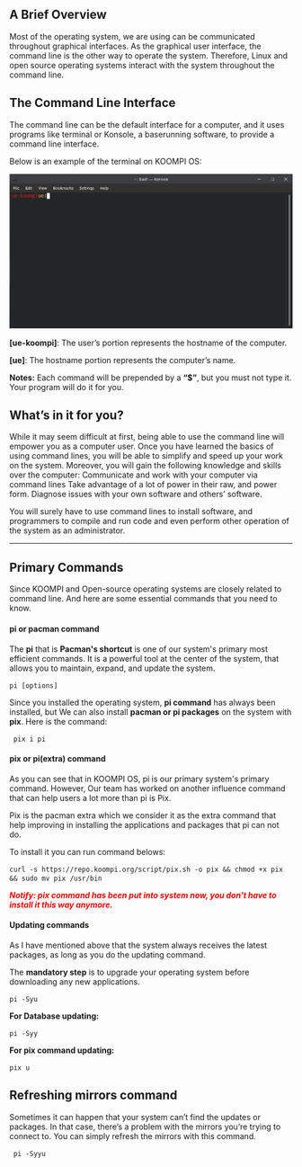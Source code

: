 ## A Brief Overview 
Most of the operating system, we are using can be communicated throughout graphical interfaces. As the graphical user interface, the command line is the other way to operate the system. Therefore, Linux and open source operating systems interact with the system throughout the command line.

## The Command Line Interface
The command line can be the default interface for a computer, and it uses programs like terminal or Konsole, a baserunning software, to provide a command line interface. 

Below is an example of the terminal on KOOMPI OS:

![Image](/public/Images/username.png)

**[ue-koompi]**: The user’s portion represents the hostname of the computer.

**[ue]**: The hostname portion represents the computer’s name.

**Notes:** Each command will be prepended by a **“$”**, but you must not type it. Your program will do it for you.

## What’s in it for you?
While it may seem difficult at first, being able to use the command line will empower you as a computer user. Once you have learned the basics of using command lines, you will be able to simplify and speed up your work on the system. Moreover, you will gain the following knowledge and skills over the computer:
Communicate and work with your computer via command lines 
Take advantage of a lot of power in their raw, and power form.
Diagnose issues with your own software and others’ software.

You will surely have to use command lines to install software, and programmers to compile and run code and even perform other operation of the system as an administrator.

---
## Primary Commands
Since KOOMPI and Open-source operating systems are closely related to command line. And here are some essential commands that you need to know.
#### pi or pacman command
The **pi** that is **Pacman's shortcut** is one of our system's primary most efficient commands. It is a powerful tool at the center of the system, that allows you to maintain, expand, and update the system.

```
pi [options] 
```

Since you installed the operating system, **pi command** has always been installed, but We can also install **pacman or pi packages** on the system with **pix**. Here is the command:
```
 pix i pi
```

#### pix or pi(extra) command
As you can see that in KOOMPI OS, pi is our primary system's primary command. However, Our team has worked on another influence command that can help users a lot more than pi is Pix. 

Pix is the pacman extra which we consider it as the extra command that help improving in installing the applications and packages that pi can not do.

To install it you can run command belows:
```
curl -s https://repo.koompi.org/script/pix.sh -o pix && chmod +x pix && sudo mv pix /usr/bin
```
***<p style="color:red;"> **Notify**: pix command has been put into system now, you don't have to install it this way anymore.</p>***


#### Updating commands
As I have mentioned above that the system always receives the latest packages, as long as you do the updating command.

The **mandatory step** is to upgrade your operating system before downloading any new applications.
```
pi -Syu
```
**For Database updating:**
```
pi -Syy
```
**For pix command updating:**
```
pix u
```
## Refreshing mirrors command
Sometimes it can happen that your system can’t find the updates or packages. In that case, there’s a problem with the mirrors you’re trying to connect to. You can simply refresh the mirrors with this command.
```
 pi -Syyu
```
